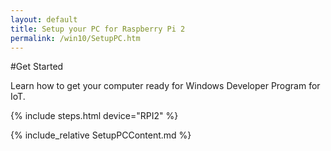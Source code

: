 ```yaml
---
layout: default
title: Setup your PC for Raspberry Pi 2
permalink: /win10/SetupPC.htm
---
```


#Get Started

Learn how to get your computer ready for Windows Developer Program for IoT.

{% include steps.html device="RPI2" %}

{% include_relative SetupPCContent.md %}
